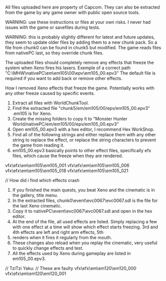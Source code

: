 All files uploaded here are property of Capcom. They can also be extracted from the game by any game owner with public open source tools.

WARNING: use these instructions or files at your own risks. I never had issues with the game or savefiles during tests.

WARNING: this is probably slightly different for latest and future updates, they seem to update older files by adding them to a new chunk pack.
So a file from chunk0 can be found in chunk5 but modified. The game reads files from nativePC last, so they override chunk files.

The uploaded files should completely remove any effects that freeze the system when Xeno fires his lasers.
Exemple of a correct path "C:\MHW\nativePC\em\em105\00\epv\em105_00.epv3"
The default file is required if you want to add back or remove other effects.

How I removed Xeno effects that freeze the game. Potentially works with any other freeze caused by specific events.
1) Extract all files with WorldChunkTool.
2) Find the extracted file "chunk5/em/em105/00/epv/em105_00.epv3" .em105 is for Xeno.
3) Create the missing folders to copy it to "Monster Hunter World/nativePC/em/em105/00/epv/em105_00.epv3"
4) Open em105_00.epv3 with a hex editor, I recommend Hex WorkShop.
5) Find all of the following strings and either replace them with any other string to replace the effect, or replace the string characters to prevent the game from reading it.
6) em105_00.epv3 basically points to other effect files, specifically efx files, which cause the freeze when they are rendered.

vfx\efx\em\em105\em105_001
vfx\efx\em\em105\em105_006
vfx\efx\em\em105\em105_018
vfx\efx\em\em105\em105_021

// How did i find which effects crash
1) If you finished the main quests, you beat Xeno and the cinematic is in the gallery, title menu.
2) In the extracted files, chunk0\event\evc0067\evc0067.sdl is the file for the last Xeno cinematic.
3) Copy it to nativePC\event\evc0067\evc0067.sdl and open in the hex editor.
4) At the end of the file, all used effects are listed. Simply replacing a few with one effect at a time will show which effect starts freezing. 3rd and 4th effects are left and right arm effects, 5th 
5) renders when it fires it regularly from the mouth.
6) These changes also reload when you replay the cinematic, very useful to quickly change effects and test.
7) All the effects used by Xeno during gameplay are listed in em105_00.epv3.


// TziTzi Yaku:
// These are faulty
vfx\efx\em\em120\em120_000
vfx\efx\em\em120\em120_001
